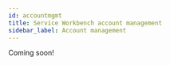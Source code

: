 ```yaml
---
id: accountmgmt
title: Service Workbench account management
sidebar_label: Account management
---
```

Coming soon!